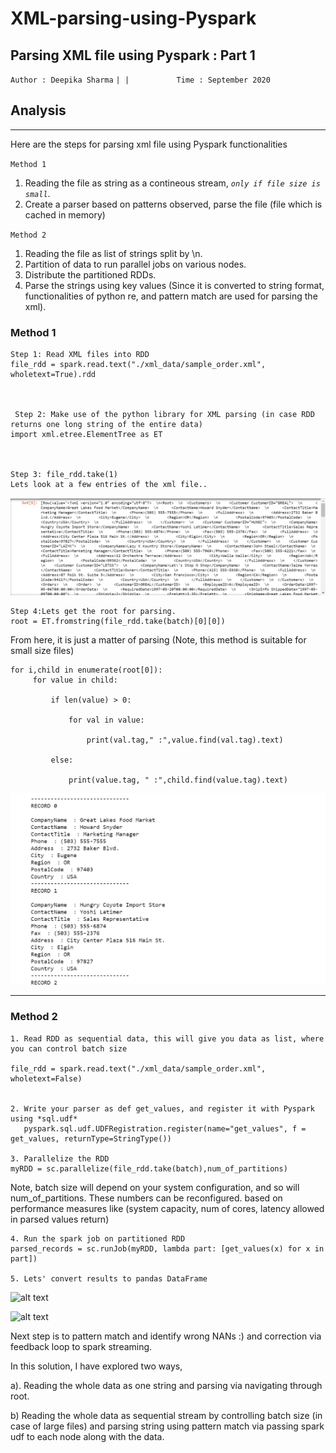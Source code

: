 # XML-parsing-using-Pyspark

## Parsing XML file using Pyspark : Part 1



`Author : Deepika Sharma`    `| | `  `         Time : September 2020`       `                `

## Analysis

***

Here are the steps for parsing xml file using Pyspark functionalities

`Method 1`
1. Reading the file as string as a contineous stream, *`only if file size is small`*.
2. Create a parser based on patterns observed, parse the file (file which is cached in memory)

`Method 2`
1. Reading the file as list of strings split by \n.
2. Partition of data to run parallel jobs on various nodes.
3. Distribute the partitioned RDDs.
4. Parse the strings using key values (Since it is converted to string format, functionalities of python re, and pattern match are used for parsing the xml).



### Method 1

    Step 1: Read XML files into RDD
    file_rdd = spark.read.text("./xml_data/sample_order.xml", wholetext=True).rdd



     Step 2: Make use of the python library for XML parsing (in case RDD returns one long string of the entire data)
    import xml.etree.ElementTree as ET



    Step 3: file_rdd.take(1)
    Lets look at a few entries of the xml file..
  
  ![alt text](https://github.com/Deepika-Sharma08/XML-parsing-using-Pyspark/blob/master/images/im4.png?raw=true)
  


    Step 4:Lets get the root for parsing.
    root = ET.fromstring(file_rdd.take(batch)[0][0])
  
  
  
  From here, it is just a matter of parsing (Note, this method is suitable for small size files)

  
    for i,child in enumerate(root[0]):
         for value in child:

             if len(value) > 0:

                 for val in value:

                     print(val.tag," :",value.find(val.tag).text)

             else:

                 print(value.tag, " :",child.find(value.tag).text)
                 
                 

  ![alt text](https://github.com/Deepika-Sharma08/XML-parsing-using-Pyspark/blob/master/images/im2.png?raw=true)
  


--------------------------------------------------------------------------------------------------------------
### Method 2

    1. Read RDD as sequential data, this will give you data as list, where you can control batch size

    file_rdd = spark.read.text("./xml_data/sample_order.xml", wholetext=False)


    2. Write your parser as def get_values, and register it with Pyspark using *sql.udf*
       pyspark.sql.udf.UDFRegistration.register(name="get_values", f = get_values, returnType=StringType())
       
    3. Parallelize the RDD
    myRDD = sc.parallelize(file_rdd.take(batch),num_of_partitions)
    

Note, batch size will depend on your system configuration, and so will num_of_partitions. These numbers can be reconfigured. based on performance measures like (system capacity, num of cores, latency allowed in parsed values return)


    4. Run the spark job on partitioned RDD
    parsed_records = sc.runJob(myRDD, lambda part: [get_values(x) for x in part])
    
    5. Lets' convert results to pandas DataFrame
  
  
  ![alt text](https://github.com/Deepika-Sharma08/XML-parsing-using-Pyspark/blob/master/images/im3.jpg?raw=true)
  
  ![alt text](https://github.com/Deepika-Sharma08/XML-parsing-using-Pyspark/blob/master/images/im1.png?raw=true)
  
  



Next step is to pattern match and identify wrong NANs :) and correction via feedback loop to spark streaming. 


In this solution, I have explored two ways,

a). Reading the whole data as one string and parsing via navigating through root.

b) Reading the whole data as sequential stream by controlling batch size (in case of large files) and parsing string using pattern match via passing spark udf to each node along with the data.
